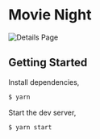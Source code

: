 # Movie Night

![Details Page](https://github.com/milmaj/MovieNight/blob/master/src/assets/screenshot-2.png)

## Getting Started

Install dependencies,

```bash
$ yarn
```

Start the dev server,

```bash
$ yarn start
```
